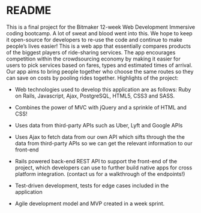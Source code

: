 # README

This is a final project for the Bitmaker 12-week Web Development Immersive coding bootcamp. A lot of sweat and blood went into this. We hope to keep it open-source for developers to re-use the code and continue to make people’s lives easier!
This is a web app that essentially compares products of the biggest players of ride-sharing services. The app encourages competition within the crowdsourcing economy by making it easier for users to pick services based on fares, types and estimated times of arrival. Our app aims to bring people together who choose the same routes so they can save on costs by pooling rides together.
Highlights of the project:

* Web technologies used to develop this application are as follows: Ruby on Rails, Javascript, Ajax, PostgreSQL, HTML5, CSS3 and SASS.       

* Combines the power of MVC with jQuery and a sprinkle of HTML and CSS!

* Uses data from third-party APIs such as Uber, Lyft and Google APIs

* Uses Ajax to fetch data from our own API which sifts through the the data from third-party APIs so we can get the relevant information to our front-end

* Rails powered back-end REST API to support the front-end of the project, which developers can  use to further build native apps for cross platform integration. (contact us for a walkthrough of the endpoints!)

* Test-driven development, tests for edge cases included in the application

* Agile development model and MVP created in a week sprint.

